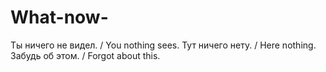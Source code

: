 # What-now-

Ты ничего не видел. / You nothing sees.
Тут ничего нету. / Here nothing.
Забудь об этом. / Forgot about this.
